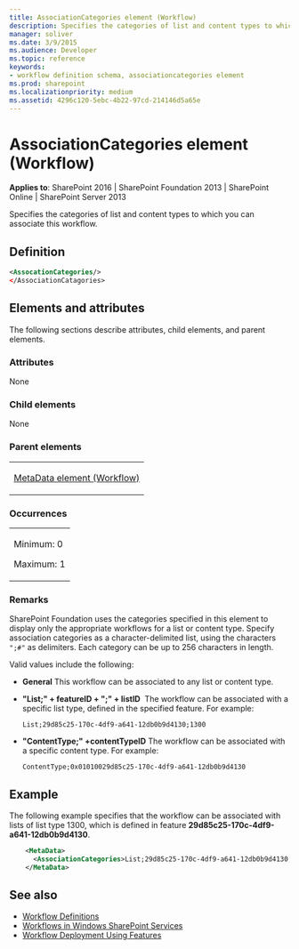 ```yaml
---
title: AssociationCategories element (Workflow)
description: Specifies the categories of list and content types to which you can associate this workflow.
manager: soliver
ms.date: 3/9/2015
ms.audience: Developer
ms.topic: reference
keywords:
- workflow definition schema, associationcategories element
ms.prod: sharepoint
ms.localizationpriority: medium
ms.assetid: 4296c120-5ebc-4b22-97cd-214146d5a65e
---
```


# AssociationCategories element (Workflow)

**Applies to**: SharePoint 2016 | SharePoint Foundation 2013 | SharePoint Online | SharePoint Server 2013

Specifies the categories of list and content types to which you can associate this workflow.

## Definition

```XML
<AssocationCategories/>
</AssociationCatagories>
```

## Elements and attributes

The following sections describe attributes, child elements, and parent elements.

### Attributes

None

### Child elements

None

### Parent elements

<table>
<colgroup>
<col width="100%" />
</colgroup>
<tbody>
<tr class="odd">
<td align="left"><p><a href="metadata-element-workflow.md">MetaData element (Workflow)</a></p></td>
</tr>
</tbody>
</table>

### Occurrences

<table>
<colgroup>
<col width="100%" />
</colgroup>
<tbody>
<tr class="odd">
<td align="left"><p>Minimum: 0</p>
<p>Maximum: 1</p></td>
</tr>
</tbody>
</table>

### Remarks

SharePoint Foundation uses the categories specified in this element to display only the appropriate workflows for a list or content type. Specify association categories as a character-delimited list, using the characters `";#"` as delimiters. Each category can be up to 256 characters in length.

Valid values include the following:

- **General** This workflow can be associated to any list or content type.

- **"List;" + featureID + ";" + listID**  The workflow can be associated with a specific list type, defined in the specified feature. For example:

    `List;29d85c25-170c-4df9-a641-12db0b9d4130;1300`

- **"ContentType;" +contentTypeID** The workflow can be associated with a specific content type. For example:

    `ContentType;0x01010029d85c25-170c-4df9-a641-12db0b9d4130`

## Example

The following example specifies that the workflow can be associated with lists of list type 1300, which is defined in feature **29d85c25-170c-4df9-a641-12db0b9d4130**.

```XML
    <MetaData>
      <AssociationCategories>List;29d85c25-170c-4df9-a641-12db0b9d4130;1300</AssociationCategories>
    </MetaData>
```

## See also

- [Workflow Definitions](workflow-definitions.md)
- [Workflows in Windows SharePoint Services](https://msdn.microsoft.com/library/be0888d4-20b2-4d39-bf28-2d8a71829d8e(Office.15).aspx)
- [Workflow Deployment Using Features](https://msdn.microsoft.com/library/ad294f09-483d-4e87-bd19-fa37795ed558(Office.15).aspx)








